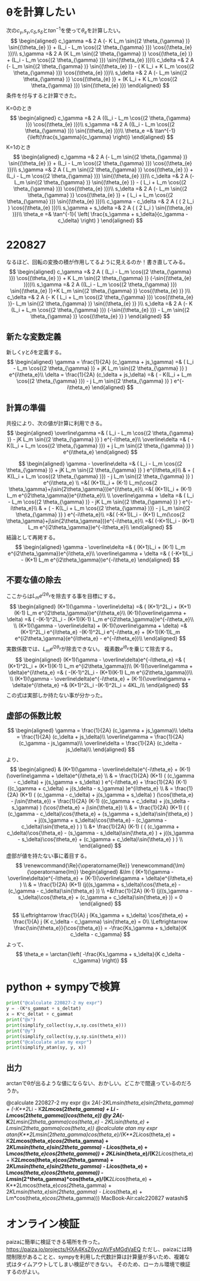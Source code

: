 # θを計算したい
次の$c_\gamma$,$s_\gamma$,$c_\delta$,$s_\delta$と$tan^{-1}$を使って$\theta_e$を計算したい。
$$
\begin{aligned}
c_\gamma =& 2 A (- K L_m \sin{(2 \theta_{\gamma} )} \sin{(\theta_{e} )} + (L_i - L_m \cos{(2 \theta_{\gamma} )}) \cos{(\theta_{e} )})\\
s_\gamma =& 2 A (K L_m \sin{(2 \theta_{\gamma} )} \cos{(\theta_{e} )} + (L_i - L_m \cos{(2 \theta_{\gamma} )}) \sin{(\theta_{e} )})\\
c_\delta =& 2 A (- L_m \sin{(2 \theta_{\gamma} )} \sin{(\theta_{e} )} - ( K L_i + K L_m \cos{(2 \theta_{\gamma} )}) \cos{(\theta_{e} )})\\
s_\delta =& 2 A (- L_m \sin{(2 \theta_{\gamma} )} \cos{(\theta_{e} )} + (K L_i + K L_m \cos{(2 \theta_{\gamma} )}) \sin{(\theta_{e} )})
\end{aligned}
$$
条件を付与すると計算できた。

K=0のとき
$$
\begin{aligned}
c_\gamma =& 2 A ((L_i - L_m \cos{(2 \theta_{\gamma} )}) \cos{(\theta_{e} )})\\
s_\gamma =& 2 A ((L_i - L_m \cos{(2 \theta_{\gamma} )}) \sin{(\theta_{e} )})\\
\theta_e =& \tan^{-1}{\left(\frac{s_\gamma}{c_\gamma} \right)}
\end{aligned}
$$
K=1のとき
$$
\begin{aligned}
c_\gamma =& 2 A (- L_m \sin{(2 \theta_{\gamma} )} \sin{(\theta_{e} )} + (L_i - L_m \cos{(2 \theta_{\gamma} )}) \cos{(\theta_{e} )})\\
s_\gamma =& 2 A ( L_m \sin{(2 \theta_{\gamma} )} \cos{(\theta_{e} )} + (L_i - L_m \cos{(2 \theta_{\gamma} )}) \sin{(\theta_{e} )})\\
c_\delta =& 2 A (- L_m \sin{(2 \theta_{\gamma} )} \sin{(\theta_{e} )} - ( L_i + L_m \cos{(2 \theta_{\gamma} )}) \cos{(\theta_{e} )})\\
s_\delta =& 2 A (- L_m \sin{(2 \theta_{\gamma} )} \cos{(\theta_{e} )} + ( L_i + L_m \cos{(2 \theta_{\gamma} )}) \sin{(\theta_{e} )})\\
c_\gamma - c_\delta =& 2 A ( ( 2 L_i ) \cos{(\theta_{e} )})\\
s_\gamma + s_\delta =& 2 A ( ( 2 L_i ) \sin{(\theta_{e} )})\\
\theta_e =& \tan^{-1}{ \left( \frac{s_\gamma + s_\delta}{c_\gamma - c_\delta} \right) }
\end{aligned}
$$


# 220827
なるほど、回転の変換の積が作用してるように見えるのか！書き直してみる。
$$
\begin{aligned}
c_\gamma =& 2 A ( (L_i - L_m \cos{(2 \theta_{\gamma} )}) \cos{(\theta_{e} )} + K L_m \sin{(2 \theta_{\gamma} )} (-\sin{(\theta_{e} )}))\\
s_\gamma =& 2 A ((L_i - L_m \cos{(2 \theta_{\gamma} )}) \sin{(\theta_{e} )}+K L_m \sin{(2 \theta_{\gamma} )} \cos{(\theta_{e} )}  )\\
c_\delta =& 2 A (- K ( L_i + L_m \cos{(2 \theta_{\gamma} )}) \cos{(\theta_{e} )}- L_m \sin{(2 \theta_{\gamma} )} \sin{(\theta_{e} )} )\\
s_\delta =& 2 A (- K (L_i + L_m \cos{(2 \theta_{\gamma} )}) (-\sin{(\theta_{e} )}) - L_m \sin{(2 \theta_{\gamma} )} \cos{(\theta_{e} )} )
\end{aligned}
$$
## 新たな変数定義
新しく$\gamma$と$\delta$を定義する。
$$
\begin{aligned}
\gamma = \frac{1}{2A} (c_\gamma + js_\gamma) =& ( L_i - L_m \cos{(2 \theta_{\gamma} )}  + jK L_m \sin{(2 \theta_{\gamma} )} ) e^{i\theta_e}\\
\delta = \frac{1}{2A} (c_\delta + js_\delta) =& ( - K(L_i + L_m \cos{(2 \theta_{\gamma} )}) - j L_m \sin{(2 \theta_{\gamma} )} ) e^{-i\theta_e}
\end{aligned}
$$

## 計算の準備
共役により、次の値が計算に利用できる。
$$
\begin{aligned}
\overline\gamma =& ( L_i - L_m \cos{(2 \theta_{\gamma} )}  - jK L_m \sin{(2 \theta_{\gamma} )} ) e^{-i\theta_e}\\
\overline\delta =& ( - K(L_i + L_m \cos{(2 \theta_{\gamma} )}) + j L_m \sin{(2 \theta_{\gamma} )} ) e^{i\theta_e}
\end{aligned}
$$

$$
\begin{aligned}
\gamma - \overline\delta =& ( L_i - L_m \cos{(2 \theta_{\gamma} )}  + jK L_m \sin{(2 \theta_{\gamma} )} ) e^{i\theta_e}\\ 
& +  (  K(L_i + L_m \cos{(2 \theta_{\gamma} )}) - j L_m \sin{(2 \theta_{\gamma} )} ) e^{i\theta_e} \\
=&( (K+1)L_i + (K-1) L_m(\cos{2 \theta_\gamma}+j\sin{2\theta_\gamma}))e^{i\theta_e}\\
=&( (K+1)L_i + (K-1) L_m e^{i2\theta_\gamma})e^{i\theta_e}\\
\\
\overline\gamma + \delta =& ( L_i - L_m \cos{(2 \theta_{\gamma} )}  - jK L_m \sin{(2 \theta_{\gamma} )} ) e^{-i\theta_e}\\
& +  ( - K(L_i + L_m \cos{(2 \theta_{\gamma} )}) - j L_m \sin{(2 \theta_{\gamma} )} ) e^{-i\theta_e}\\
=&( (-K+1)L_i - (K+1) L_m(\cos{2 \theta_\gamma}+j\sin{2\theta_\gamma}))e^{-i\theta_e}\\
=&( (-K+1)L_i - (K+1) L_m e^{i2\theta_\gamma})e^{-i\theta_e}\\
\end{aligned}
$$
結論として再掲する。
$$
\begin{aligned}
\gamma - \overline\delta =& ( (K+1)L_i + (K-1) L_m e^{i2\theta_\gamma})e^{i\theta_e}\\
\overline\gamma + \delta =& ( (-K+1)L_i - (K+1) L_m e^{i2\theta_\gamma})e^{-i\theta_e}
\end{aligned}
$$
## 不要な値の除去
ここからは$L_me^{i2\theta_\gamma}$を除去する事を目標にする。
$$
\begin{aligned}
(K+1)(\gamma - \overline\delta) =& ( (K+1)^2L_i + (K+1)(K-1) L_m e^{i2\theta_\gamma})e^{i\theta_e}\\
(K-1)(\overline\gamma + \delta) =& ( -(K-1)^2L_i - (K+1)(K-1) L_m e^{i2\theta_\gamma})e^{-i\theta_e}\\
\\
(K+1)(\gamma - \overline\delta) + (K-1)(\overline\gamma + \delta) =& (K+1)^2L_i e^{i\theta_e} -(K-1)^2L_i e^{-i\theta_e} + (K+1)(K-1)L_m e^{i2\theta_\gamma}(e^{i\theta_e} - e^{-i\theta_e})\\
\end{aligned}
$$
実数係数では、$L_me^{i2\theta_\gamma}$が除去できない。
複素数$e^{i\theta_e}$を乗じて除去する。
$$
\begin{aligned}
(K+1)(\gamma - \overline\delta)e^{-i\theta_e} =& ( (K+1)^2L_i + (K+1)(K-1) L_m e^{i2\theta_\gamma})\\
(K-1)(\overline\gamma + \delta)e^{i\theta_e} =& ( -(K-1)^2L_i - (K+1)(K-1) L_m e^{i2\theta_\gamma})\\
\\
(K+1)(\gamma - \overline\delta)e^{-i\theta_e} + (K-1)(\overline\gamma + \delta)e^{i\theta_e} =& (K+1)^2L_i  -(K-1)^2L_i  = 4KL_i\\
\end{aligned}
$$
この式は実部しか持たない事が分かった。
## 虚部の係数比較
$$
\begin{aligned}
\gamma = \frac{1}{2A} (c_\gamma + js_\gamma)\\
\delta = \frac{1}{2A} (c_\delta + js_\delta)\\
\overline\gamma = \frac{1}{2A} (c_\gamma - js_\gamma)\\
\overline\delta = \frac{1}{2A} (c_\delta - js_\delta)\\
\end{aligned}
$$
より、
$$
\begin{aligned}
& (K+1)(\gamma - \overline\delta)e^{-i\theta_e} + (K-1)(\overline\gamma + \delta)e^{i\theta_e} \\
& = \frac{1}{2A} (K+1) ( (c_\gamma - c_\delta) + j(s_\gamma + s_\delta) ) e^{-i\theta_e} + 
\frac{1}{2A} (K-1) ((c_\gamma + c_\delta) + j(s_\delta - s_\gamma) )e^{i\theta_e} \\
& = \frac{1}{2A} (K+1) ( (c_\gamma - c_\delta) + j(s_\gamma + s_\delta) ) (\cos{\theta_e} - j\sin{\theta_e}) + 
\frac{1}{2A} (K-1) ((c_\gamma + c_\delta) + j(s_\delta - s_\gamma) ) (\cos{\theta_e} + j\sin{\theta_e}) \\
& = \frac{1}{2A} (K+1) ( ( (c_\gamma - c_\delta)\cos{\theta_e} + (s_\gamma + s_\delta)\sin{\theta_e} ) + j((s_\gamma + s_\delta)\cos{\theta_e} - (c_\gamma - c_\delta)\sin{\theta_e} ) ) \\
&+ \frac{1}{2A} (K-1) ( ( (c_\gamma + c_\delta)\cos{\theta_e} - (s_\gamma - s_\delta)\sin{\theta_e} ) + j((s_\gamma - s_\delta)\cos{\theta_e} + (c_\gamma + c_\delta)\sin{\theta_e} ) ) \\
\end{aligned}
$$
虚部が値を持たない事に着目する。
$$
\renewcommand{\Re}{\operatorname{Re}}
\renewcommand{\Im}{\operatorname{Im}}
\begin{aligned}
&\Im ( (K+1)(\gamma - \overline\delta)e^{-i\theta_e} + (K-1)(\overline\gamma + \delta)e^{i\theta_e} ) \\
& = \frac{1}{2A} (K+1) (j((s_\gamma + s_\delta)\cos{\theta_e} - (c_\gamma - c_\delta)\sin{\theta_e} )) \\
+&\frac{1}{2A} (K-1) (j((s_\gamma - s_\delta)\cos{\theta_e} + (c_\gamma + c_\delta)\sin{\theta_e} )) = 0
\end{aligned}
$$

$$
\Leftrightarrow \frac{1}{A} j (Ks_\gamma + s_\delta) \cos{\theta_e} + \frac{1}{A} j (K c_\delta - c_\gamma) \sin{\theta_e} = 0\\
\Leftrightarrow \frac{\sin{\theta_e}}{\cos{\theta_e}} = -\frac{Ks_\gamma + s_\delta}{K c_\delta - c_\gamma}
$$
よって、
$$
\theta_e = \arctan{\left(
 -\frac{Ks_\gamma + s_\delta}{K c_\delta - c_\gamma} \right)}
$$

# python + sympyで検算
```python
print("@calculate 220827-2 my expr")
y = -(K*s_gammat + s_deltat)
x = K*c_deltat + c_gammat
print("@x")
print(simplify_collect(sy,x,sy.cos(theta_e)))
print("@y")
print(simplify_collect(sy,y,sy.sin(theta_e)))
print("@calculate atan my expr")
print(simplify_atan(sy, y, x))
```
## 出力
arctanでθが出るような値にならない、おかしい。どこかで間違っているのだろうか。

@calculate 220827-2 my expr
@x
2*A*(-2*K*Lm*sin(theta_e)*sin(2*theta_gamma) + (-K**2*Li - K**2*Lm*cos(2*theta_gamma) + Li - Lm*cos(2*theta_gamma))*cos(theta_e))
@y
2*A*(-K**2*Lm*sin(2*theta_gamma)*cos(theta_e) - 2*K*Li*sin(theta_e) + Lm*sin(2*theta_gamma)*cos(theta_e))
@calculate atan my expr
atan(K**2*Lm*sin(2*theta_gamma)*cos(theta_e)/(K**2*Li*cos(theta_e) + K**2*Lm*cos(theta_e)*cos(2*theta_gamma) + 2*K*Lm*sin(theta_e)*sin(2*theta_gamma) - Li*cos(theta_e) + Lm*cos(theta_e)*cos(2*theta_gamma)) + 2*K*Li*sin(theta_e)/(K**2*Li*cos(theta_e) + K**2*Lm*cos(theta_e)*cos(2*theta_gamma) + 2*K*Lm*sin(theta_e)*sin(2*theta_gamma) - Li*cos(theta_e) + Lm*cos(theta_e)*cos(2*theta_gamma)) - Lm*sin(2*theta_gamma)*cos(theta_e)/(K**2*Li*cos(theta_e) + K**2*Lm*cos(theta_e)*cos(2*theta_gamma) + 2*K*Lm*sin(theta_e)*sin(2*theta_gamma) - Li*cos(theta_e) + Lm*cos(theta_e)*cos(2*theta_gamma)))
MacBook-Air:calc220827 watashi$ 

# オンライン検証
paizaに簡単に検証できる場所を作った。
https://paiza.io/projects/HXA4KsZ6yvzAVFsMGdVaEQ
ただし、paizaには時間制限があることと、sympyを利用した代数計算は計算量が多いため、複雑な式はタイムアウトしてしまい検証ができない。
そのため、ローカル環境で検証するのがよい。